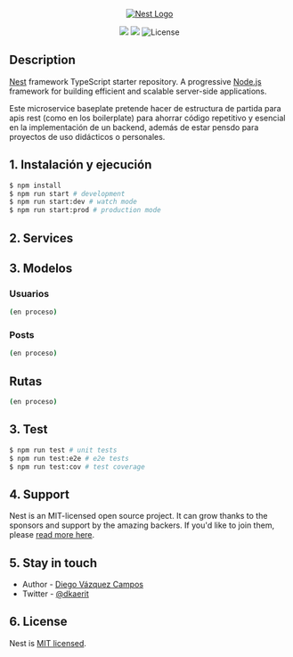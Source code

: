 <p align="center">
  <a href="http://nestjs.com/" target="blank"><img src="https://i.imgur.com/RKjS6ne.png" alt="Nest Logo" /></a>
</p>

[circleci-image]: https://img.shields.io/circleci/build/github/nestjs/nest/master?token=abc123def456
[circleci-url]: https://circleci.com/gh/nestjs/nest

<p align="center">
<img src="https://img.shields.io/github/commit-activity/y/dkaerit/nest-api-rest?color=17a8c8">
<img src="https://img.shields.io/github/downloads/dkaerit/nest-api-rest/total?color=17a8c8">
<img src="https://img.shields.io/badge/license-MIT-17a8c8" alt="License">
</p>
  <!--[![Backers on Open Collective](https://opencollective.com/nest/backers/badge.svg)](https://opencollective.com/nest#backer)
  [![Sponsors on Open Collective](https://opencollective.com/nest/sponsors/badge.svg)](https://opencollective.com/nest#sponsor)-->

## Description

[Nest](https://github.com/nestjs/nest) framework TypeScript starter repository. A progressive <a href="http://nodejs.org" target="_blank">Node.js</a> framework for building efficient and scalable server-side applications. 

Este microservice baseplate pretende hacer de estructura de partida para apis rest (como en los boilerplate) para ahorrar código repetitivo y esencial en la implementación de un backend, además de estar pensdo para proyectos de uso didácticos o personales.

## 1. Instalación y ejecución

```bash
$ npm install
$ npm run start # development
$ npm run start:dev # watch mode
$ npm run start:prod # production mode
```

## 2. Services

## 3. Modelos
### Usuarios
```bash
(en proceso)
```

### Posts
```bash
(en proceso)
```


## Rutas
```bash
(en proceso)
```

## 3. Test

```bash
$ npm run test # unit tests
$ npm run test:e2e # e2e tests
$ npm run test:cov # test coverage
```

## 4. Support

Nest is an MIT-licensed open source project. It can grow thanks to the sponsors and support by the amazing backers. If you'd like to join them, please [read more here](https://docs.nestjs.com/support).

## 5. Stay in touch

- Author - [Diego Vázquez Campos](https://twitter.com/dkaerit)
- Twitter - [@dkaerit](https://twitter.com/dkaerit)

## 6. License

Nest is [MIT licensed](LICENSE).
